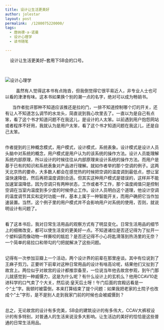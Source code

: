 ```yaml
---
title: 设计让生活更美好
author: jolestar
layout: post
permalink:  /1280075220000/
tags:
  - 唐纳德·a·诺曼
  - 设计心理学
  - 读书随笔

---
```

 

    设计让生活更美好–套用下SB会的口号。

 

![设计心理学][1]

[1]: http://img2.douban.com/lpic/s4230854.jpg
 

<!--more-->

         虽然有人觉得这本书有点拖沓，但我倒觉得它很平易近人，非专业人士也可以看的津津有味。这本书如果换个别的潮一点的名字，绝对可以成为畅销书。

      当作者批评那种不知道应该推还是拉的门，一排不知道控制哪个灯的开关，还有让人不知道怎么调节的水龙头，简直说到我心坎里去了。一直以为是自己有点笨，看了这个书才知道问题不在我这儿，是设计的人太笨。以前遇到用户抱怨网站或者程序不好用，我就认为是用户太笨，看了这个书才知道问题在我这儿，还是自己太笨。

      
作者提到的三种概念模式，用户模式，设计模式，系统表象。设计模式是设计人员头脑中对系统的概念，用户模式是用户认为的该系统的操作方法。设计人员能理解系统内部原理，所以设计的时候往往从内部原理来设计系统的操作方法。而用户是基于已有的知识和系统表象对产品进行理解。就如作者举的那个空调的例子。这两天北京热的要命，大多数人都会在感觉热的时候把空调的温度调到最低点，想让室温快速降低，然后再把温度调到合适。但其实这种用户模式是错误的，这样并不能加速室温降低，因为空调只有两种状态，工作或者不工作，那个温度阀值只是控制空调在当室内温度到多少度的时候停止工作。设计人员明白这个道理，他设计空调的温度调节其实和定时功能一样，基本上属于一种智能开关，而用户确把它当作加速装置。当然，这个例子里的用户模式并不会影响用户对系统的使用，否则，就说明设计有问题了。

       
看了这本书后，我对日常生活用品的观察方式有了明显变化。日常生活用品的细节上的细微改变，都可以使生活变的更美好一点。不知道诸位是否还记得为了扯开一个塑料袋而像动物一样撕咬的尴尬？是否还记得不小心将匙滑落到热汤里的无奈？一个简单的易拉口和带勾的勺把就解决了这些问题。

      
记得有一次参加豆瓣上一个活动，两个设计界的前辈在那里座谈。其中有位说到了王麻子剪刀。正要听下前辈对这种日常用品的设计有啥高论呢，结果他们又扯到了故宫上。两位似乎对故宫的设计都推崇备至，一位说当年他去故宫参观，到午门那儿就感觉到一种威慑力，这是为什么呢？有什么设计上的玄机么？他用CCAV10走进科学的口气卖了个大关，然后说:皇天后土呀！午门后面的宫殿远看是一个“土”字。我顿时被雷倒，本来打算结束了提个问题：如果我把老家的土院子也改成个“土”字形，是不是别人走到我家门前的时候也会被威慑到？

     
总之，无论故宫的设计有多完美，SB会的建筑设计的有多伟大，CCAV大裤衩设计的有多特别，对普通人的生活来说没多大影响。让生活边的美好的恰恰是这些普通的日常生活用品。

 

 

 
